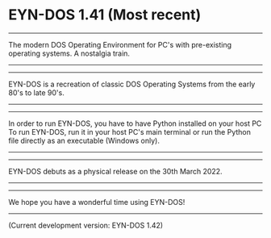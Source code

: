 # EYN-DOS 1.41 (Most recent)
-----------------------------------------------------------------------------------------------------------------------------------------------------------------

The modern DOS Operating Environment for PC's with pre-existing operating systems. A nostalgia train.

-----------------------------------------------------------------------------------------------------------------------------------------------------------------
-----------------------------------------------------------------------------------------------------------------------------------------------------------------

EYN-DOS is a recreation of classic DOS Operating Systems from the early 80's to late 90's.

-----------------------------------------------------------------------------------------------------------------------------------------------------------------
-----------------------------------------------------------------------------------------------------------------------------------------------------------------

In order to run EYN-DOS, you have to have Python installed on your host PC
To run EYN-DOS, run it in your host PC's main terminal or run the Python file directly as an executable (Windows only).

-----------------------------------------------------------------------------------------------------------------------------------------------------------------
-----------------------------------------------------------------------------------------------------------------------------------------------------------------

EYN-DOS debuts as a physical release on the 30th March 2022.

-----------------------------------------------------------------------------------------------------------------------------------------------------------------
-----------------------------------------------------------------------------------------------------------------------------------------------------------------

We hope you have a wonderful time using EYN-DOS!

-----------------------------------------------------------------------------------------------------------------------------------------------------------------


(Current development version: EYN-DOS 1.42)
